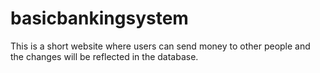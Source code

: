 # basicbankingsystem
This is a short website where users can send money to other people and the changes will be reflected in the database.
